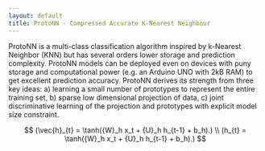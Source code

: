 ```yaml
---
layout: default
title: ProtoNN - Compressed Accurate K-Nearest Neighbour
---
```


ProtoNN is a multi-class classification algorithm inspired by k-Nearest
Neighbor (KNN) but has several orders lower storage and prediction complexity.
ProtoNN models can be deployed even on devices with puny storage and
computational power (e.g. an Arduino UNO with 2kB RAM) to get excellent
prediction accuracy. ProtoNN derives its strength from three key ideas: a)
learning a small number of prototypes to represent the entire training set, b)
sparse low dimensional projection of data, c) joint discriminative learning of
the projection and prototypes with explicit model
size constraint.

$$
(\vec{h}_{t} = \tanh({W}_h x_t + {U}_h h_{t-1} + b_h).) \\
(h_{t} = \tanh({W}_h x_t + {U}_h h_{t-1} + b_h).)
$$
